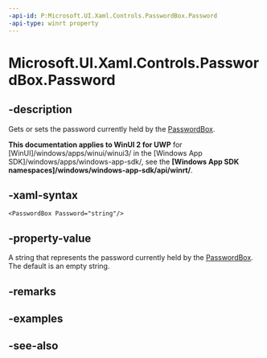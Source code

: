 ```yaml
---
-api-id: P:Microsoft.UI.Xaml.Controls.PasswordBox.Password
-api-type: winrt property
---
```


<!-- Property syntax
public string Password { get;  set; }
-->

# Microsoft.UI.Xaml.Controls.PasswordBox.Password

## -description
Gets or sets the password currently held by the [PasswordBox](passwordbox.md).

**This documentation applies to WinUI 2 for UWP** for [WinUI]/windows/apps/winui/winui3/ in the [Windows App SDK]/windows/apps/windows-app-sdk/, see the **[Windows App SDK namespaces]/windows/windows-app-sdk/api/winrt/**.

## -xaml-syntax
```xaml
<PasswordBox Password="string"/>
```


## -property-value
A string that represents the password currently held by the [PasswordBox](passwordbox.md). The default is an empty string.

## -remarks

## -examples

## -see-also
